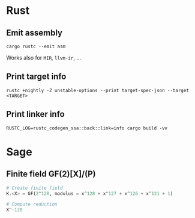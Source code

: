 # Rust

## Emit assembly

```shell
cargo rustc --emit asm
```

Works also for `MIR`, `llvm-ir`, ...

## Print target info

```shell
rustc +nightly -Z unstable-options --print target-spec-json --target <TARGET>
```

## Print linker info

```shell
RUSTC_LOG=rustc_codegen_ssa::back::link=info cargo build -vv
```

# Sage

## Finite field GF(2)[X]/(P)

```python
# Create finite field
K.<X> = GF(2^128, modulus = x^128 + x^127 + x^126 + x^121 + 1)

# Compute reduction
X^-128
```
